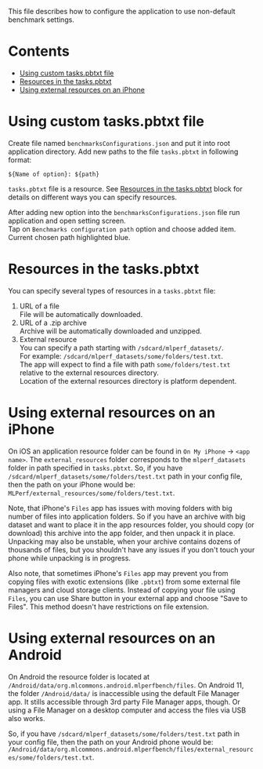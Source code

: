 
This file describes how to configure the application to use non-default benchmark settings.

# Contents

* [Using custom tasks.pbtxt file](#using-custom-taskspbtxt-file)
* [Resources in the tasks.pbtxt](#resources-in-the-taskspbtxt)
* [Using external resources on an iPhone](#using-external-resources-on-an-iphone)

# Using custom tasks.pbtxt file

Create file named `benchmarksConfigurations.json`
and put it into root application directory.
Add new paths to the file `tasks.pbtxt` in following format:

`${Name of option}: ${path}`

`tasks.pbtxt` file is a resource.
See [Resources in the tasks.pbtxt](#resources-in-the-taskspbtxt) block
for details on different ways you can specify resources.

After adding new option into the `benchmarksConfigurations.json` file
run application and open setting screen.  
Tap on `Benchmarks configuration path` option
and choose added item. Current chosen path highlighted blue.

# Resources in the tasks.pbtxt

You can specify several types of resources in a `tasks.pbtxt` file:
1. URL of a file  
File will be automatically downloaded.
2. URL of a .zip archive  
Archive will be automatically downloaded and unzipped.
3. External resource  
You can specify a path starting with `/sdcard/mlperf_datasets/`.  
For example: `/sdcard/mlperf_datasets/some/folders/test.txt`.  
The app will expect to find a file with path `some/folders/test.txt`
relative to the external resources directory.  
Location of the external resources directory is platform dependent.

# Using external resources on an iPhone

On iOS an application resource folder can be found in `On My iPhone` -> `<app name>`.
The `external_resources` folder corresponds to the `mlperf_datasets` folder in path specified in `tasks.pbtxt`.
So, if you have `/sdcard/mlperf_datasets/some/folders/test.txt` path in your config file,
then the path on your iPhone would be: `MLPerf/external_resources/some/folders/test.txt`.

Note, that iPhone's `Files` app has issues with moving folders with big number of files into application folders.
So if you have an archive with big dataset and want to place it in the app resources folder,
you should copy (or download) this archive into the app folder, and then unpack it in place.
Unpacking may also be unstable, when your archive contains dozens of thousands of files,
but you shouldn't have any issues if you don't touch your phone while unpacking is in progress.

Also note, that sometimes iPhone's `Files` app may prevent you from copying files with exotic extensions (like `.pbtxt`)
from some external file managers and cloud storage clients.
Instead of copying your file using `Files`, you can use Share button in your external app and choose "Save to Files".
This method doesn't have restrictions on file extension.

# Using external resources on an Android

On Android the resource folder is located at `/Android/data/org.mlcommons.android.mlperfbench/files`.
On Android 11, the folder `/Android/data/` is inaccessible using the default File Manager app. 
It stills accessible through 3rd party File Manager apps, though. 
Or using a File Manager on a desktop computer and access the files via USB also works.

So, if you have `/sdcard/mlperf_datasets/some/folders/test.txt` path in your config file,
then the path on your Android phone would be:
`/Android/data/org.mlcommons.android.mlperfbench/files/external_resources/some/folders/test.txt`.

